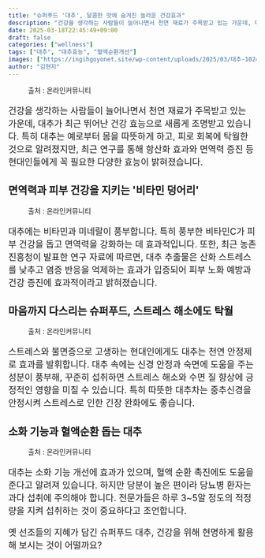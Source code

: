 ```yaml
---
title: "슈퍼푸드 '대추', 달콤한 맛에 숨겨진 놀라운 건강효과"
description: "건강을 생각하는 사람들이 늘어나면서 천연 재료가 주목받고 있는 가운데, 대추가 최근 뛰어난 건강 효능으로 새롭게 조명받고 있습니다. 특히 대추는 예로부터 몸을 따뜻하게 하고, 피로 회복에 탁월한 것으로 알려졌지만, 최근 연구를 통해 항산화 효과와 면역력 증진 등 현대인"
date: 2025-03-18T22:45:49+09:00
draft: false
categories: ["wellness"]
tags: ["대추", "대추효능", "혈액순환개선"]
images: ["https://ingihgoyonet.site/wp-content/uploads/2025/03/대추-1024x768.jpg", "https://ingihgoyonet.site/wp-content/uploads/2025/03/대추효능-1024x768.jpg", "https://ingihgoyonet.site/wp-content/uploads/2025/03/대추차-1024x683.jpg", "https://ingihgoyonet.site/wp-content/uploads/2025/03/대추소화기능-683x1024.jpg"]
author: "김현지"
---
```


<figure ><img src="https://ingihgoyonet.site/wp-content/uploads/2025/03/대추-1024x768.jpg" alt="" style="aspect-ratio:16/9;object-fit:cover"/><figcaption >출처 : 온라인커뮤니티</figcaption></figure> <p style="font-size:18px">건강을 생각하는 사람들이 늘어나면서 천연 재료가 주목받고 있는 가운데, 대추가 최근 뛰어난 건강 효능으로 새롭게 조명받고 있습니다. 특히 대추는 예로부터 몸을 따뜻하게 하고, 피로 회복에 탁월한 것으로 알려졌지만, 최근 연구를 통해 항산화 효과와 면역력 증진 등 현대인들에게 꼭 필요한 다양한 효능이 밝혀졌습니다.</p> <h2 >면역력과 피부 건강을 지키는 '비타민 덩어리'</h2> <figure ><img src="https://ingihgoyonet.site/wp-content/uploads/2025/03/대추효능-1024x768.jpg" alt="" style="aspect-ratio:16/9;object-fit:cover"/><figcaption >출처 : 온라인커뮤니티</figcaption></figure> <p style="font-size:18px">대추에는 비타민과 미네랄이 풍부합니다. 특히 풍부한 비타민C가 피부 건강을 돕고 면역력을 강화하는 데 효과적입니다. 또한, 최근 농촌진흥청이 발표한 연구 자료에 따르면, 대추 추출물은 산화 스트레스를 낮추고 염증 반응을 억제하는 효과가 입증되어 피부 노화 예방과 건강 증진에 효과적이라고 밝혀졌습니다.</p> <h2 >마음까지 다스리는 슈퍼푸드, 스트레스 해소에도 탁월</h2> <figure ><img src="https://ingihgoyonet.site/wp-content/uploads/2025/03/대추차-1024x683.jpg" alt="" style="aspect-ratio:16/9;object-fit:cover"/><figcaption >출처 : 온라인커뮤니티</figcaption></figure> <p style="font-size:18px">스트레스와 불면증으로 고생하는 현대인에게도 대추는 천연 안정제로 효과를 발휘합니다. 대추 속에는 신경 안정과 숙면에 도움을 주는 성분이 풍부해, 꾸준히 섭취하면 스트레스 해소와 수면 질 향상에 긍정적인 영향을 미칠 수 있습니다. 특히 따뜻한 대추차는 중추신경을 안정시켜 스트레스로 인한 긴장 완화에도 좋습니다.</p> <h2 >소화 기능과 혈액순환 돕는 대추</h2> <figure ><img src="https://ingihgoyonet.site/wp-content/uploads/2025/03/대추소화기능-683x1024.jpg" alt="" style="aspect-ratio:16/9;object-fit:cover"/><figcaption >출처 : 온라인커뮤니티</figcaption></figure> <p style="font-size:18px">대추는 소화 기능 개선에 효과가 있으며, 혈액 순환 촉진에도 도움을 준다고 알려져 있습니다. 하지만 당분이 높은 편이라 당뇨병 환자는 과다 섭취에 주의해야 합니다. 전문가들은 하루 3~5알 정도의 적정량을 지켜 섭취하는 것이 중요하다고 조언합니다.</p> <p style="font-size:18px">옛 선조들의 지혜가 담긴 슈퍼푸드 대추, 건강을 위해 현명하게 활용해 보시는 것이 어떨까요?</p>